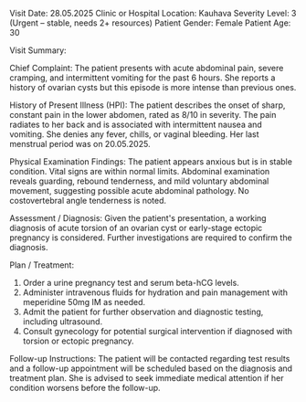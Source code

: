 Visit Date: 28.05.2025
Clinic or Hospital Location: Kauhava
Severity Level: 3 (Urgent – stable, needs 2+ resources)
Patient Gender: Female
Patient Age: 30

Visit Summary:

Chief Complaint: The patient presents with acute abdominal pain, severe cramping, and intermittent vomiting for the past 6 hours. She reports a history of ovarian cysts but this episode is more intense than previous ones.

History of Present Illness (HPI): The patient describes the onset of sharp, constant pain in the lower abdomen, rated as 8/10 in severity. The pain radiates to her back and is associated with intermittent nausea and vomiting. She denies any fever, chills, or vaginal bleeding. Her last menstrual period was on 20.05.2025.

Physical Examination Findings: The patient appears anxious but is in stable condition. Vital signs are within normal limits. Abdominal examination reveals guarding, rebound tenderness, and mild voluntary abdominal movement, suggesting possible acute abdominal pathology. No costovertebral angle tenderness is noted.

Assessment / Diagnosis: Given the patient's presentation, a working diagnosis of acute torsion of an ovarian cyst or early-stage ectopic pregnancy is considered. Further investigations are required to confirm the diagnosis.

Plan / Treatment:
1. Order a urine pregnancy test and serum beta-hCG levels.
2. Administer intravenous fluids for hydration and pain management with meperidine 50mg IM as needed.
3. Admit the patient for further observation and diagnostic testing, including ultrasound.
4. Consult gynecology for potential surgical intervention if diagnosed with torsion or ectopic pregnancy.

Follow-up Instructions: The patient will be contacted regarding test results and a follow-up appointment will be scheduled based on the diagnosis and treatment plan. She is advised to seek immediate medical attention if her condition worsens before the follow-up.